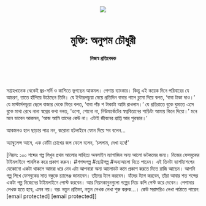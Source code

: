 <div align=center>
<img src=https://images.prothomalo.com/prothomalo-bangla/2021-01/1d75151c-eff9-4e9f-ac28-aebc4618d00f/palo_bangla_og.png />
<br><br>
<h1>মুক্তি: অনুপম চৌধুরী</h1>
<h4>নিজস্ব প্রতিবেদক</h4>
<br><br>
</div>

সপ্তাহখানেক থেকেই জ্বর-সর্দি ও কাশিতে ভুগছেন আকমল। পেশায় ব্যাংকার। কিন্তু এই কয়েক দিনে পরিবারের যে আচরণ, তাতে হাঁপিয়ে উঠেছেন তিনি। যে ইন্টারপড়ুয়া মেয়ে প্রতিদিন বাবার গালে চুমো দিয়ে বলত, ‘বাবা টাকা দাও।’ যে মাস্টার্সপড়ুয়া ছেলে বাজার থেকে ফিরে বলত, ‘বাবা পাঁচ শ টাকাটা আমি রাখলাম।’ যে প্রতিরাতে বুকে ঘুমাতে এসে বুকে মাথা রেখে নানা স্বপ্নের কথা বলত, ‘ওগো, শোনো না, নিউমার্কেটের স্বপ্নবিতানের শাড়িটা আমায় কিনে দিয়ো।’ মনে মনে ভাবেন আকমল, ‘আজ আমি তাদের কেউ না। এটাই জীবনের প্রাপ্তি আর পুরস্কার।’

আকমলও হাল ছাড়ার পাত্র নন, করোনা হটলাইনে ফোন দিয়ে সব বলেন...

অ্যাম্বুলেন্স আসে, এক ফোঁটা চোখের জল ফেলে বলেন, ‘চললাম, দেখা হবে!’

[নিয়ম: ১০০ শব্দের গল্প লিখুন প্রথম আলোর সাহিত্য অনলাইন ম্যাগাজিন অন্য আলো ডটকমের জন্য। নিজের ফেসবুকের টাইমলাইনে পাবলিক করে প্রকাশ করুন। #শশব্দগল্প #ছোট্টগল্প #অন্যআলো দিতে পারেন। এই তিনটা হ্যাশট্যাশগের যেকোনো একটা থাকলে আমরা ধরে নেব এটা আপনারা অন্য আলোডট কমে প্রকাশ করতে দিতে রাজি আছেন। আপনি গল্প লিখে ফেসবুকের সাত বন্ধুকে চ্যালেঞ্জ জানাবেন। তাঁদের ট্যাগ করবেন। যাঁদের ট্যাগ করবেন, তাঁরা আবার শত শব্দের একটা গল্প নিজেদের টাইমলাইনে পোস্ট করবেন। আর নিয়মকানুনগুলো গল্পের নিচে কপি পেস্ট করে দেবেন। পেশাদার লেখক হতে হবে, এমন নয়। বরং নতুন প্রতিভা, নতুন লেখক লেখা শুরু করুক...। কেউ সরাসরিও লেখা পাঠাতে পারেন: [email protected] [email protected]]
